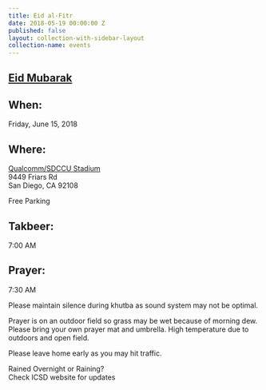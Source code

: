 ```yaml
---
title: Eid al-Fitr
date: 2018-05-19 00:00:00 Z
published: false
layout: collection-with-sidebar-layout
collection-name: events
---
```


## [Eid Mubarak](https://drive.google.com/open?id=1KB6j8KT4uBnpu1JsFPaFL8XP-JTO63pa)

## When: 	
Friday, June 15, 2018

## Where:	
[Qualcomm/SDCCU Stadium](https://drive.google.com/open?id=1k82sBxMLp0qASN_b9auJ-QQcwSycxFoF)  
9449 Friars Rd  
San Diego, CA 92108

Free Parking

## Takbeer: 
7:00 AM

## Prayer:
7:30 AM

Please maintain silence during khutba as sound system may not be optimal.

Prayer is on an outdoor field so grass may be wet because of morning dew. Please bring your own prayer mat and umbrella. High temperature due to outdoors and open field.

Please leave home early as you may hit traffic.

Rained Overnight or Raining?  
Check ICSD website for updates
